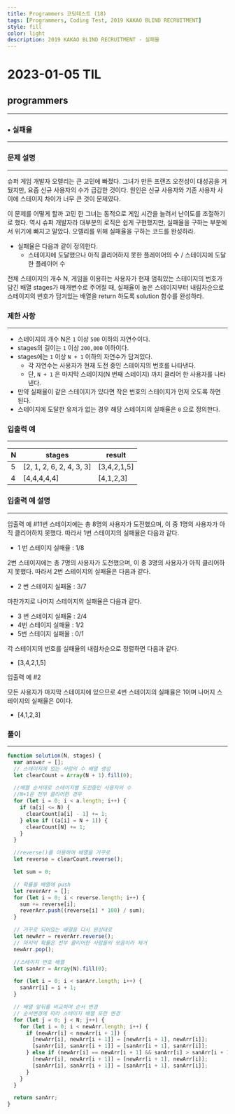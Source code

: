 ```yaml
---
title: Programmers 코딩테스트 (18)
tags: [Programmers, Coding Test, 2019 KAKAO BLIND RECRUITMENT]
style: fill
color: light
description: 2019 KAKAO BLIND RECRUITMENT - 실패율
---
```


# 2023-01-05 TIL

## programmers

---

### • 실패율

---

### **문제 설명**

---

슈퍼 게임 개발자 오렐리는 큰 고민에 빠졌다. 그녀가 만든 프랜즈 오천성이 대성공을 거뒀지만, 요즘 신규 사용자의 수가 급감한 것이다. 원인은 신규 사용자와 기존 사용자 사이에 스테이지 차이가 너무 큰 것이 문제였다.

이 문제를 어떻게 할까 고민 한 그녀는 동적으로 게임 시간을 늘려서 난이도를 조절하기로 했다. 역시 슈퍼 개발자라 대부분의 로직은 쉽게 구현했지만, 실패율을 구하는 부분에서 위기에 빠지고 말았다. 오렐리를 위해 실패율을 구하는 코드를 완성하라.

- 실패율은 다음과 같이 정의한다.
  - 스테이지에 도달했으나 아직 클리어하지 못한 플레이어의 수 / 스테이지에 도달한 플레이어 수

전체 스테이지의 개수 N, 게임을 이용하는 사용자가 현재 멈춰있는 스테이지의 번호가 담긴 배열 stages가 매개변수로 주어질 때, 실패율이 높은 스테이지부터 내림차순으로 스테이지의 번호가 담겨있는 배열을 return 하도록 solution 함수를 완성하라.

### 제한 사항

---

- 스테이지의 개수 N은 `1` 이상 `500` 이하의 자연수이다.
- stages의 길이는 `1` 이상 `200,000` 이하이다.
- stages에는 `1` 이상 `N + 1` 이하의 자연수가 담겨있다.
  - 각 자연수는 사용자가 현재 도전 중인 스테이지의 번호를 나타낸다.
  - 단, `N + 1` 은 마지막 스테이지(N 번째 스테이지) 까지 클리어 한 사용자를 나타낸다.
- 만약 실패율이 같은 스테이지가 있다면 작은 번호의 스테이지가 먼저 오도록 하면 된다.
- 스테이지에 도달한 유저가 없는 경우 해당 스테이지의 실패율은 `0` 으로 정의한다.

### 입출력 예

---

| N   | stages                   | result      |
| --- | ------------------------ | ----------- |
| 5   | [2, 1, 2, 6, 2, 4, 3, 3] | [3,4,2,1,5] |
| 4   | [4,4,4,4,4]              | [4,1,2,3]   |

### 입출력 예 설명

---

입출력 예 #11번 스테이지에는 총 8명의 사용자가 도전했으며, 이 중 1명의 사용자가 아직 클리어하지 못했다. 따라서 1번 스테이지의 실패율은 다음과 같다.

- 1 번 스테이지 실패율 : 1/8

2번 스테이지에는 총 7명의 사용자가 도전했으며, 이 중 3명의 사용자가 아직 클리어하지 못했다. 따라서 2번 스테이지의 실패율은 다음과 같다.

- 2 번 스테이지 실패율 : 3/7

마찬가지로 나머지 스테이지의 실패율은 다음과 같다.

- 3 번 스테이지 실패율 : 2/4
- 4번 스테이지 실패율 : 1/2
- 5번 스테이지 실패율 : 0/1

각 스테이지의 번호를 실패율의 내림차순으로 정렬하면 다음과 같다.

- [3,4,2,1,5]

입출력 예 #2

모든 사용자가 마지막 스테이지에 있으므로 4번 스테이지의 실패율은 1이며 나머지 스테이지의 실패율은 0이다.

- [4,1,2,3]

### 풀이

---

```jsx
function solution(N, stages) {
  var answer = [];
  // 스테이지에 있는 사람의 수 배열 생성
  let clearCount = Array(N + 1).fill(0);

  //배열 순서대로 스테이지별 도전중인 사용자의 수
  //N+1은 전부 클리어한 경우
  for (let i = 0; i < a.length; i++) {
    if (a[i] <= N) {
      clearCount[a[i] - 1] += 1;
    } else if ((a[i] = N + 1)) {
      clearCount[N] += 1;
    }
  }

  //reverse()를 이용하여 배열을 거꾸로
  let reverse = clearCount.reverse();

  let sum = 0;

  // 확률을 배열에 push
  let reverArr = [];
  for (let i = 0; i < reverse.length; i++) {
    sum += reverse[i];
    reverArr.push((reverse[i] * 100) / sum);
  }

  // 거꾸로 되어있는 배열을 다시 원상태로
  let newArr = reverArr.reverse();
  // 마지막 확률은 전부 클리어한 사람들의 모음이라 제거
  newArr.pop();

  //스테이지 번호 배열
  let sanArr = Array(N).fill(0);

  for (let i = 0; i < sanArr.length; i++) {
    sanArr[i] = i + 1;
  }

  // 배열 앞뒤를 비교하며 순서 변경
  // 순서변경에 따라 스테이지 배열 또한 변경
  for (let j = 0; j < N; j++) {
    for (let i = 0; i < newArr.length; i++) {
      if (newArr[i] < newArr[i + 1]) {
        [newArr[i], newArr[i + 1]] = [newArr[i + 1], newArr[i]];
        [sanArr[i], sanArr[i + 1]] = [sanArr[i + 1], sanArr[i]];
      } else if (newArr[i] == newArr[i + 1] && sanArr[i] > sanArr[i + 1]) {
        [newArr[i], newArr[i + 1]] = [newArr[i + 1], newArr[i]];
        [sanArr[i], sanArr[i + 1]] = [sanArr[i + 1], sanArr[i]];
      }
    }
  }

  return sanArr;
}
```
